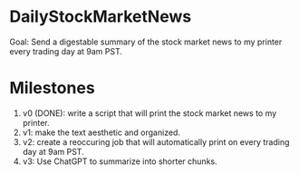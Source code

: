 # DailyStockMarketNews
Goal: Send a digestable summary of the stock market news to my printer every trading day at 9am PST.

# Milestones
1. v0 (DONE): write a script that will print the stock market news to my printer. 
2. v1: make the text aesthetic and organized.
3. v2: create a reoccuring job that will automatically print on every trading day at 9am PST.
4. v3: Use ChatGPT to summarize into shorter chunks.
